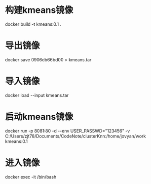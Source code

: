 # 构建kmeans镜像
docker build -t kmeans:0.1 .

# 导出镜像
docker save 0906db66bd00 > kmeans.tar

# 导入镜像
docker load --input kmeans.tar

# 启动kmeans镜像
docker run -p 8081:80 -d --env USER_PASSWD="123456" -v C:/Users/zjt78/Documents/CodeNote/clusterKnn:/home/jovyan/work kmeans:0.1

# 进入镜像
docker exec -it /bin/bash